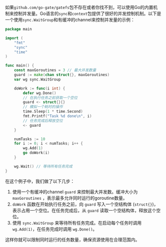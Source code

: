 如果`github.com/go-gate/gatefs`包不存在或者你找不到，可以使用Go的内置机制来控制并发量。Go语言的`sync`和`context`包提供了很好的并发控制机制。以下是一个使用`sync.WaitGroup`和有缓冲的channel来控制并发量的示例：

```go
package main

import (
	"fmt"
	"sync"
	"time"
)

func main() {
	const maxGoroutines = 3 // 最大并发数量
	guard := make(chan struct{}, maxGoroutines)
	var wg sync.WaitGroup

	doWork := func(i int) {
		defer wg.Done()
		// 在执行任务之前获取一个空位
		guard <- struct{}{}
		// 模拟一个耗时的操作
		time.Sleep(1 * time.Second)
		fmt.Printf("Task %d done\n", i)
		// 任务完成后释放空位
		<- guard
	}

	numTasks := 10
	for i := 0; i < numTasks; i++ {
		wg.Add(1)
		go doWork(i)
	}

	wg.Wait() // 等待所有任务完成
}
```

在这个例子中，我们做了以下几步：

1. 使用一个有缓冲的channel `guard` 来控制最大并发数。缓冲大小为 `maxGoroutines` ，表示最多允许同时运行的goroutine数量。
2. `doWork` 函数在开始执行任务之前，向 `guard` 写入一个空结构体 (`struct{}`)，表示占用一个空位。在任务完成后，从 `guard` 读取一个空结构体，释放这个空位。
3. 使用 `sync.WaitGroup` 来等待所有任务完成。在启动每个任务时调用 `wg.Add(1)`，在任务完成时调用 `wg.Done()`。

这样你就可以限制同时运行的任务数量，确保资源使用在合理范围内。